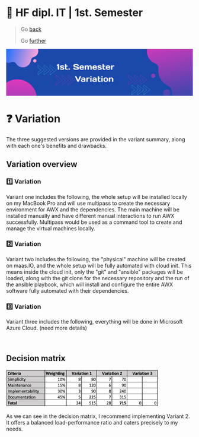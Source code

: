 # :ticket: HF dipl. IT | 1st. Semester

> Go [back](/docs/planning.md)
>
> Go [further]()

![Banner](/img/banner3.png)

# :question: Variation

The three suggested versions are provided in the variant summary, along with each one's benefits and drawbacks.


## Variation overview

### :one: Variation

Variant one includes the following, the whole setup will be installed locally on my MacBook Pro and will use multipass to create the necessary environment for AWX and the dependencies. The main machine will be installed manually and have different manual interactions to run AWX successfully. Multipass would be used as a command tool to create and manage the virtual machines locally.

### :two: Variation

Variant two includes the following, the "physical" machine will be created on maas.IO, and the whole setup will be fully automated with cloud init. This means inside the cloud init, only the "git" and "ansible" packages will be loaded, along with the git clone for the necessary repository and the run of the ansible playbook, which will install and configure the entire AWX software fully automated with their dependencies.

### :three: Variation

Variant three includes the following, everything will be done in Microsoft Azure Cloud. (need more details)

<br>

## Decision matrix

![decision matrix](/img/decision_matrix.png)

As we can see in the decision matrix, I recommend implementing Variant 2. It offers a balanced load-performance ratio and caters precisely to my needs.